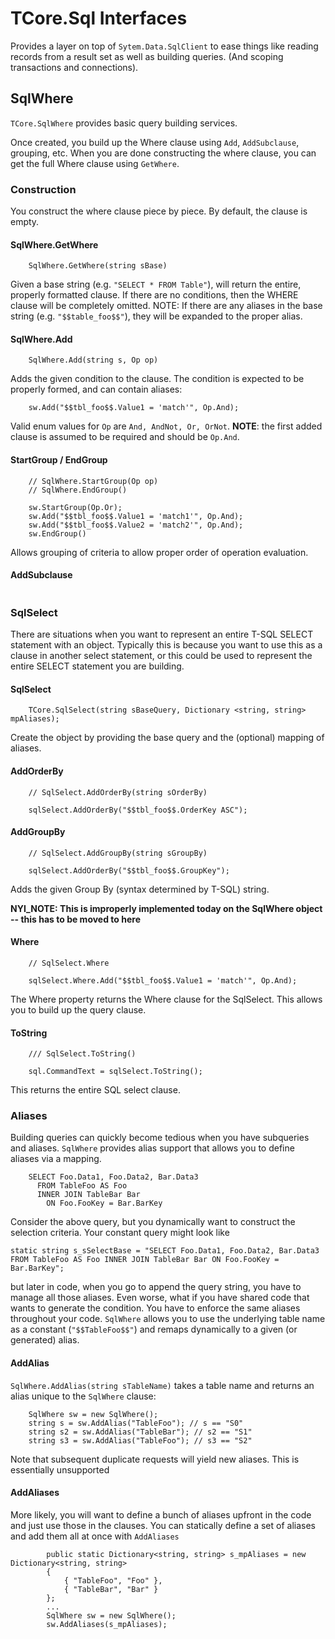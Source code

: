 # TCore.Sql Interfaces
Provides a layer on top of `Sytem.Data.SqlClient` to ease things like reading records from a result set as well as building queries. (And scoping transactions and connections).
## SqlWhere
`TCore.SqlWhere` provides basic query building services.

Once created, you build up the Where clause using `Add`, `AddSubclause`, grouping, etc. When you are done constructing the where clause, you can get the full Where clause using `GetWhere`.
### Construction
You construct the where clause piece by piece. By default, the clause is empty.
#### SqlWhere.GetWhere
```
	SqlWhere.GetWhere(string sBase)
```
Given a base string (e.g. `"SELECT * FROM Table"`),  will return the entire, properly formatted clause.
If there are no conditions, then the WHERE clause will be completely omitted. NOTE: If there are any aliases in the base string (e.g. `"$$table_foo$$"`), they will be expanded to the proper alias.
#### SqlWhere.Add
```
	SqlWhere.Add(string s, Op op)
```
Adds the given condition to the clause. The condition is expected to be properly formed, and can contain aliases:
```
	sw.Add("$$tbl_foo$$.Value1 = 'match'", Op.And);
```
Valid enum values for `Op` are `And, AndNot, Or, OrNot`. **NOTE**: the first added clause is assumed to be required and should be `Op.And`.
#### StartGroup / EndGroup
```
	// SqlWhere.StartGroup(Op op)
	// SqlWhere.EndGroup()

	sw.StartGroup(Op.Or);
	sw.Add("$$tbl_foo$$.Value1 = 'match1'", Op.And);
	sw.Add("$$tbl_foo$$.Value2 = 'match2'", Op.And);
	sw.EndGroup()
```
Allows grouping of criteria to allow proper order of operation evaluation.
#### AddSubclause
```

```
### SqlSelect
There are situations when you want to represent an entire T-SQL SELECT statement with an object. Typically this is because you want to use this as a clause in another select statement, or this could be used to represent the entire SELECT statement you are building.
#### SqlSelect
```
	TCore.SqlSelect(string sBaseQuery, Dictionary <string, string> mpAliases);
```
Create the object by providing the base query and the (optional) mapping of aliases.
#### AddOrderBy
```
	// SqlSelect.AddOrderBy(string sOrderBy)

	sqlSelect.AddOrderBy("$$tbl_foo$$.OrderKey ASC");
```
#### AddGroupBy
```
	// SqlSelect.AddGroupBy(string sGroupBy)

	sqlSelect.AddOrderBy("$$tbl_foo$$.GroupKey");
```
Adds the given Group By (syntax determined by T-SQL) string.

**NYI_NOTE: This is improperly implemented today on the SqlWhere object -- this has to be moved to here**
#### Where
```
	// SqlSelect.Where

	sqlSelect.Where.Add("$$tbl_foo$$.Value1 = 'match'", Op.And);
```
The Where property returns the Where clause for the SqlSelect. This allows you to build up the query clause.
#### ToString
```
	/// SqlSelect.ToString()

	sql.CommandText = sqlSelect.ToString();
```
This returns the entire SQL select clause.

### Aliases
Building queries can quickly become tedious when you have subqueries and aliases. `SqlWhere` provides alias support that allows you to define aliases via a mapping.
```
	SELECT Foo.Data1, Foo.Data2, Bar.Data3
	  FROM TableFoo AS Foo
	  INNER JOIN TableBar Bar
	    ON Foo.FooKey = Bar.BarKey
```
Consider the above query, but you dynamically want to construct the selection criteria. Your constant query might look like
```
static string s_sSelectBase = "SELECT Foo.Data1, Foo.Data2, Bar.Data3 FROM TableFoo AS Foo INNER JOIN TableBar Bar ON Foo.FooKey = Bar.BarKey";
```
but later in code, when you go to append the query string, you have to manage all those aliases. Even worse, what if you have shared code that wants to generate the condition. You have to enforce the same aliases throughout your code.
`SqlWhere` allows you to use the underlying table name as a constant (`"$$TableFoo$$"`) and remaps dynamically to a given (or generated) alias.
#### AddAlias
`SqlWhere.AddAlias(string sTableName)` takes a table name and returns  an alias unique to the `SqlWhere` clause:
```
	SqlWhere sw = new SqlWhere();
	string s = sw.AddAlias("TableFoo"); // s == "S0"
	string s2 = sw.AddAlias("TableBar"); // s2 == "S1"
	string s3 = sw.AddAlias("TableFoo"); // s3 == "S2"
```
Note that subsequent duplicate requests will yield new aliases. This is essentially unsupported
#### AddAliases
More likely, you will want to define a bunch of aliases upfront in the code and just use those in the clauses. You can statically define a set of aliases and add them all at once with `AddAliases`
```
        public static Dictionary<string, string> s_mpAliases = new Dictionary<string, string>
        {
            { "TableFoo", "Foo" },
            { "TableBar", "Bar" }
        };
        ...
        SqlWhere sw = new SqlWhere();
        sw.AddAliases(s_mpAliases);
```

<!--stackedit_data:
eyJoaXN0b3J5IjpbLTE5MzA1NzA1OTgsLTUyMDUyNTI3NCw5Nj
A3MjY2NjQsLTE0ODIwMjY1ODVdfQ==
-->